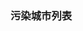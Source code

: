 <html>
  <head>
    <meta charset="utf-8">
    <title>IFE JavaScript Task 01</title>
  </head>
<body>

  <h3>污染城市列表</h3>
  <ul id="aqi-list">
<!--   
    <li>第一名：福州（样例），10</li>
  	<li>第二名：福州（样例），10</li> -->
  </ul>

<script type="text/javascript">

var aqiData = [
  ["北京", 90],
  ["上海", 50],
  ["福州", 10],
  ["广州", 50],
  ["成都", 90],
  ["西安", 100]
];

(function () {
var listHTML = [];
var list = document.getElementById('aqi-list');
var x =0;
for(var i = 0;i<aqiData.length;i++){
	if(aqiData[i][1]>60){

		listHTML.push(aqiData[i]);

	}
}

listHTML.sort(function(a,b){
	return b[1] - a[1];
});


for(var i=0;i<listHTML.length;i++){
	list.innerHTML += '<li>第'+(i+1)+'名：'+  listHTML[i][0] + ',' +listHTML[i][1]+'</li>';
}



})();

</script>
</body>
</html>
